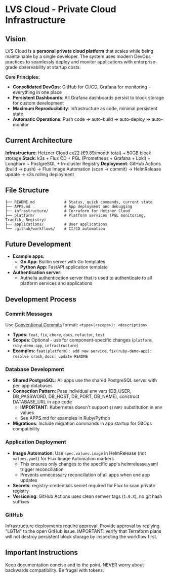 # LVS Cloud - Private Cloud Infrastructure

## Vision

LVS Cloud is a **personal private cloud platform** that scales while being maintainable by a single developer. The system uses modern DevOps practices to seamlessly deploy and monitor applications with enterprise-grade observability at startup costs.

**Core Principles:**

- **Consolidated DevOps**: GitHub for CI/CD, Grafana for monitoring - everything in one place
- **Persistent Dashboards**: All Grafana dashboards persist to block storage for custom development
- **Maximum Reproducibility**: Infrastructure as code, minimal persistent state
- **Automatic Operations**: Push code → auto-build → auto-deploy → auto-monitor

## Current Architecture

**Infrastructure**: Hetzner Cloud cx22 (€9.89/month total) + 50GB block storage
**Stack**: k3s + Flux CD + PGL (Prometheus + Grafana + Loki) + Longhorn + PostgreSQL + In-cluster Registry
**Deployment**: GitHub Actions (build → push) → Flux Image Automation (scan → commit) → HelmRelease update → k3s rolling deployment

## File Structure

```plaintext
├── README.md             # Status, quick commands, current state
├── APPS.md               # App deployment and debugging
├── infrastructure/       # Terraform for Hetzner Cloud
├── platform/             # Platform services (PGL monitoring, Traefik, Registry)
├── applications/         # User applications
└── .github/workflows/    # CI/CD automation
```

## Future Development

- **Example apps:**
  - **Go App**: Builtin server with Go templates
  - **Python App**: FastAPI application template
- **Authentication server**:
  - Authelia authentication server that is used to authenticate to all platform services and applications

## Development Process

### Commit Messages

Use [Conventional Commits](https://www.conventionalcommits.org/) format: `<type>(<scope>): <description>`

- **Types**: `feat`, `fix`, `chore`, `docs`, `refactor`, `test`
- **Scopes**: Optional - use for component-specific changes (`platform`, `ruby-demo-app`, `infrastructure`)
- **Examples**: `feat(platform): add new service`, `fix(ruby-demo-app): resolve crash`, `docs: update README`

### Database Development

- **Shared PostgreSQL**: All apps use the shared PostgreSQL server with per-app databases
- **Connection Pattern**: Pass individual env vars (DB_USER, DB_PASSWORD, DB_HOST, DB_PORT, DB_NAME), construct DATABASE_URL in app code
  - **IMPORTANT**: Kubernetes doesn't support `$(VAR)` substitution in env values
  - See APPS.md for examples in Ruby/Python
- **Migrations**: Include migration commands in app startup for GitOps compatibility

### Application Deployment

- **Image Automation**: Use `spec.values.image` in HelmRelease (not `values.yaml`) for Flux Image Automation markers
  - This ensures only changes to the specific app's helmrelease.yaml trigger reconciliation
  - Prevents unnecessary reconciliation of all apps when one app updates
- **Secrets**: registry-credentials secret required for Flux to scan private registry
- **Versioning**: GitHub Actions uses clean semver tags (`1.0.X`), no git hash suffixes

### GitHub

Infrastructure deployments require approval. Provide approval by replying "LGTM" to the open GitHub issue. IMPORTANT: verify that Terraform plans will not destroy persistent block storage by inspecting the workflow first.

## Important Instructions

Keep documentation concise and to the point. NEVER worry about backwards compatibility. Be frugal with tokens.
